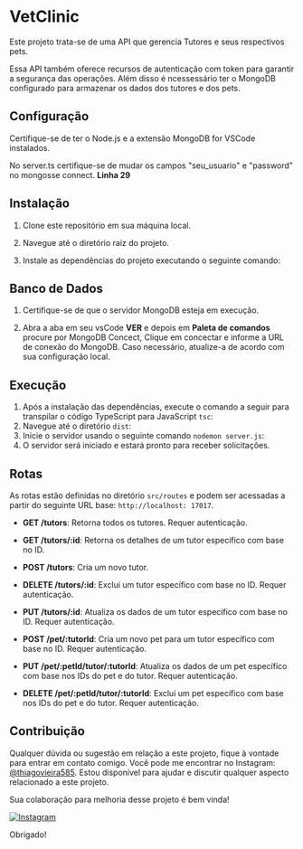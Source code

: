 # VetClinic

Este projeto trata-se de uma API que gerencia Tutores e seus respectivos pets. 

Essa API também oferece recursos de autenticação com token para garantir a segurança das operações. Além disso é ncessessário ter o MongoDB configurado para armazenar os dados dos tutores e dos pets. 

## Configuração

Certifique-se de ter o Node.js e a extensão MongoDB for VSCode instalados.

No server.ts certifique-se de mudar os campos "seu_usuario" e "password" no mongosse connect. **Linha 29**

## Instalação

1. Clone este repositório em sua máquina local.

2. Navegue até o diretório raiz do projeto.

3. Instale as dependências do projeto executando o seguinte comando:


## Banco de Dados

1. Certifique-se de que o servidor MongoDB esteja em execução.

2. Abra a aba em seu vsCode **VER** e depois em **Paleta de comandos** procure por MongoDB Concect, Clique em concectar e informe a URL de conexão do MongoDB. Caso necessário, atualize-a de acordo com sua configuração local.

## Execução

1. Após a instalação das dependências, execute o comando a seguir para transpilar o código TypeScript para JavaScript `tsc`:
2. Navegue até o diretório `dist`:
3. Inicie o servidor usando o seguinte comando `nodemon server.js`:
4. O servidor será iniciado e estará pronto para receber solicitações.

## Rotas

As rotas estão definidas no diretório `src/routes` e podem ser acessadas a partir do seguinte URL base: `http://localhost: 17017`.

- **GET /tutors**: Retorna todos os tutores. Requer autenticação.

- **GET /tutors/:id**: Retorna os detalhes de um tutor específico com base no ID.

- **POST /tutors**: Cria um novo tutor.

- **DELETE /tutors/:id**: Exclui um tutor específico com base no ID. Requer autenticação.

- **PUT /tutors/:id**: Atualiza os dados de um tutor específico com base no ID. Requer autenticação.

- **POST /pet/:tutorId**: Cria um novo pet para um tutor específico com base no ID. Requer autenticação.

- **PUT /pet/:petId/tutor/:tutorId**: Atualiza os dados de um pet específico com base nos IDs do pet e do tutor. Requer autenticação.

- **DELETE /pet/:petId/tutor/:tutorId**: Exclui um pet específico com base nos IDs do pet e do tutor. Requer autenticação.

## Contribuição

Qualquer dúvida ou sugestão em relação a este projeto, fique à vontade para entrar em contato comigo. Você pode me encontrar no Instagram: [@thiagovieira585](https://www.instagram.com/thiagovieira585/). Estou disponível para ajudar e discutir qualquer aspecto relacionado a este projeto.

Sua colaboração para melhoria desse projeto é bem vinda!

[![Instagram](https://img.shields.io/badge/Instagram-%40thiagovieira585-orange)](https://www.instagram.com/thiagovieira585/)

Obrigado!
